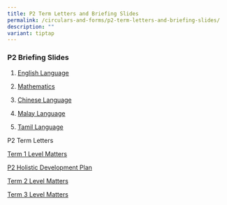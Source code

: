 ```yaml
---
title: P2 Term Letters and Briefing Slides
permalink: /circulars-and-forms/p2-term-letters-and-briefing-slides/
description: ""
variant: tiptap
---
```

<h3>P2 Briefing Slides</h3>
<ol data-tight="true" class="tight">
<li>
<p><a href="/files/2024_P2_English.pdf" rel="noopener noreferrer nofollow" target="_blank">English Language</a>
</p>
</li>
<li>
<p><a href="/files/2024_P2_Mathematics.pdf" rel="noopener noreferrer nofollow" target="_blank">Mathematics</a>
</p>
</li>
<li>
<p><a href="/files/2024_P2_Chinese.pdf" rel="noopener noreferrer nofollow" target="_blank">Chinese Language</a>
</p>
</li>
<li>
<p><a href="/files/2024_P2_Malay.pdf" rel="noopener noreferrer nofollow" target="_blank">Malay Language</a>
</p>
</li>
<li>
<p><a href="/files/2024_P2_Tamil.pdf" rel="noopener noreferrer nofollow" target="_blank">Tamil Language</a>
</p>
</li>
</ol>
<p></p>
<p>P2 Term Letters</p>
<p><a href="/files/2024_P2_Term_1_Level_Matters.pdf" rel="noopener noreferrer nofollow" target="_blank">Term 1 Level Matters</a>
</p>
<p><a href="/files/2024_P2_Holistic_Development_Plan.pdf" rel="noopener noreferrer nofollow" target="_blank">P2 Holistic Development Plan</a>
</p>
<p><a href="/files/2024_P2_Term_2_Letter.pdf" rel="noopener noreferrer nofollow" target="_blank">Term 2 Level Matters</a>
</p>
<p><a href="/files/2024_P2_Term_3_Letter.pdf" rel="noopener noreferrer nofollow" target="_blank">Term 3 Level Matters</a>
</p>
